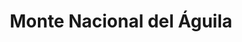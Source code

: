---
title: "Monte Nacional del Águila"
url: /villa-de-alvarez/monte-nacional-del-aguila-calle-las-rosas/
shop: prestamista
---